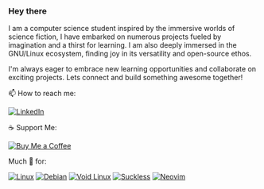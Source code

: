 ### Hey there

I am a computer science student inspired by the immersive worlds of science fiction, I have embarked on numerous projects fueled by imagination and a thirst for learning.  I am also deeply immersed in the GNU/Linux ecosystem, finding joy in its versatility and open-source ethos.  

I'm always eager to embrace new learning opportunities and collaborate on exciting projects. Lets connect and build something awesome together!

📫 How to reach me: 

[![LinkedIn](https://img.shields.io/badge/-LinkedIn-black?style=flat-square&logo=linkedin&logoColor=black&color=fde047&link=https://ca.linkedin.com/in/nate-dolny)](https://ca.linkedin.com/in/nate-dolny)

☕️ Support Me: 

[![Buy Me a Coffee](https://img.shields.io/badge/Buy%20Me%20a%20Coffee-fde047?style=flat-square&logo=buymeacoffee&logoColor=black)](https://www.buymeacoffee.com/natedolny)

Much 💛 for:

[![Linux](https://img.shields.io/badge/Linux-black?style=flat-square&logo=linux&logoColor=black&color=fde047)](https://www.kernel.org/)
[![Debian](https://img.shields.io/badge/Debian-black?style=flat-square&logo=debian&logoColor=black&color=fde047&labelColor=fde047&logoWidth=40&logoHeight=40)](https://www.debian.org/)
[![Void Linux](https://img.shields.io/badge/Void_Linux-black?style=flat-square&logo=void-linux&logoColor=black&color=fde047)](https://voidlinux.org/)
[![Suckless](https://img.shields.io/badge/Suckless-black?style=flat-square&logo=suckless&logoColor=black&color=fde047&labelColor=fde047&logoWidth=40&logoHeight=40)](https://suckless.org/)
[![Neovim](https://img.shields.io/badge/Neovim-black?style=flat-square&logo=neovim&logoColor=black&color=fde047)](https://neovim.io/)

<!--
**NateDolny/NateDolny** is a ✨ _special_ ✨ repository because its `README.md` (this file) appears on your GitHub profile.

Here are some ideas to get you started:

- 🔭 I’m currently working on ...
- 🌱 I’m currently learning ...
- 👯 I’m looking to collaborate on ...
- 🤔 I’m looking for help with ...
- 💬 Ask me about ...
- 📫 How to reach me: ...
- 😄 Pronouns: ...
- ⚡ Fun fact: ...
-->
